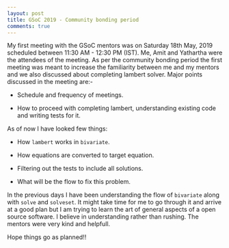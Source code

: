 ```yaml
---
layout: post
title: GSoC 2019 - Community bonding period
comments: true
---
```


My first meeting with the GSoC mentors was on Saturday 18th May, 2019 scheduled
between 11:30 AM - 12:30 PM (IST). Me, Amit and Yathartha were the attendees of
the meeting. As per the community bonding period the first meeting was meant to
increase the familiarity between me and my mentors and we also discussed about
completing lambert solver. Major points discussed in the meeting are:-

 - Schedule and frequency of meetings.

 - How to proceed with completing lambert, understanding existing code and
 writing tests for it.


As of now I have looked few things:

 - How `lambert` works in `bivariate`.

 - How equations are converted to target equation.

 - Filtering out the tests to include all solutions.

 - What will be the flow to fix this problem.

In the previous days I have been understanding the flow of `bivariate` along with
`solve` and `solveset`. It might take time for me to go through it and arrive
at a good plan but I am trying to learn the art of general aspects of a open
source software. I believe in understanding rather than rushing. The mentors were
very kind and helpfull.

Hope things go as planned!!
